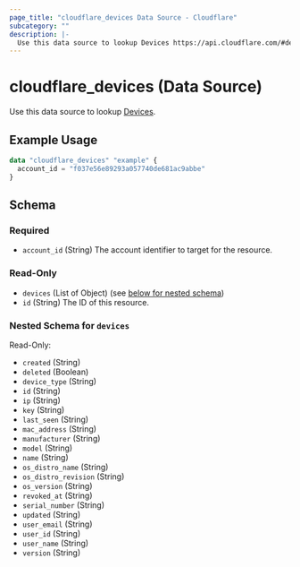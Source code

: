```yaml
---
page_title: "cloudflare_devices Data Source - Cloudflare"
subcategory: ""
description: |-
  Use this data source to lookup Devices https://api.cloudflare.com/#devices-list-devices.
---
```


# cloudflare_devices (Data Source)

Use this data source to lookup [Devices](https://api.cloudflare.com/#devices-list-devices).

## Example Usage

```terraform
data "cloudflare_devices" "example" {
  account_id = "f037e56e89293a057740de681ac9abbe"
}
```
<!-- schema generated by tfplugindocs -->
## Schema

### Required

- `account_id` (String) The account identifier to target for the resource.

### Read-Only

- `devices` (List of Object) (see [below for nested schema](#nestedatt--devices))
- `id` (String) The ID of this resource.

<a id="nestedatt--devices"></a>
### Nested Schema for `devices`

Read-Only:

- `created` (String)
- `deleted` (Boolean)
- `device_type` (String)
- `id` (String)
- `ip` (String)
- `key` (String)
- `last_seen` (String)
- `mac_address` (String)
- `manufacturer` (String)
- `model` (String)
- `name` (String)
- `os_distro_name` (String)
- `os_distro_revision` (String)
- `os_version` (String)
- `revoked_at` (String)
- `serial_number` (String)
- `updated` (String)
- `user_email` (String)
- `user_id` (String)
- `user_name` (String)
- `version` (String)



